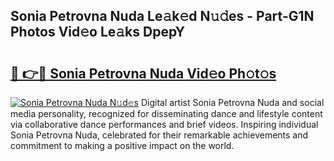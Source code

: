 ## Sonia Petrovna Nuda Le𝚊k𝚎d N𝚞𝚍es - Part-G1N Photos Vid𝚎o Le𝚊ks DpepY

# <h2><a href="http://fbg2hvm.evod.top/?m=Sonia+Petrovna+Nuda">🔗 👉🔴 Sonia Petrovna Nuda Vid𝚎o Ph𝚘t𝚘s</a></h2>

[![Sonia Petrovna Nuda N𝚞d𝚎s](https://i.imgur.com/8V9OHl7.gif)](http://fbg2hvm.evod.top/?m=Sonia+Petrovna+Nuda)
Digital artist Sonia Petrovna Nuda and social media personality, recognized for disseminating dance and lifestyle content via collaborative dance performances and brief videos. Inspiring individual Sonia Petrovna Nuda, celebrated for their remarkable achievements and commitment to making a positive impact on the world. 
